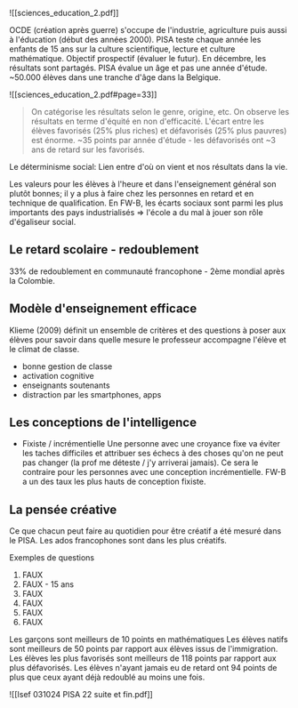 ![[sciences_education_2.pdf]]

OCDE (création après guerre) s'occupe de l'industrie, agriculture puis aussi à l'éducation (début des années 2000).
PISA teste chaque année les enfants de 15 ans sur la culture scientifique, lecture et culture mathématique.
Objectif prospectif (évaluer le futur). 
En décembre, les résultats sont partagés.
PISA évalue un âge et pas une année d'étude.
~50.000 élèves dans une tranche d'âge dans la Belgique.

![[sciences_education_2.pdf#page=33]]
>On catégorise les résultats selon le genre, origine, etc. On observe les résultats en terme d'équité en non d'efficacité. L'écart entre les élèves favorisés (25% plus riches) et défavorisés (25% plus pauvres) est énorme. 
>~35 points par année d'étude - les défavorisés ont ~3 ans de retard sur les favorisés.

Le déterminisme social:
	Lien entre d'où on vient et nos résultats dans la vie.

Les valeurs pour les élèves à l'heure et dans l'enseignement général son plutôt bonnes; il y a plus à faire chez les personnes en retard et en technique de qualification. En FW-B, les écarts sociaux sont parmi les plus importants des pays industrialisés => l'école a du mal à jouer son rôle d'égaliseur social.

## Le retard scolaire - redoublement
33% de redoublement en communauté francophone - 2ème mondial après la Colombie.


## Modèle d'enseignement efficace
Klieme (2009) définit un ensemble de critères et des questions à poser aux élèves pour savoir dans quelle mesure le professeur accompagne l'élève et le climat de classe. 
- bonne gestion de classe
- activation cognitive
- enseignants soutenants 
- distraction par les smartphones, apps

## Les conceptions de l'intelligence
- Fixiste / incrémentielle
Une personne avec une croyance fixe va éviter les taches difficiles et attribuer ses échecs à des choses qu'on ne peut pas changer (la prof me déteste / j'y arriverai jamais). Ce sera le contraire pour les personnes avec une conception incrémentielle.
FW-B a un des taux les plus hauts de conception fixiste.


## La pensée créative
Ce que chacun peut faire au quotidien pour être créatif a été mesuré dans le PISA.
Les ados francophones sont dans les plus créatifs.


Exemples de questions 
1. FAUX
2. FAUX - 15 ans
3. FAUX
4. FAUX
5. FAUX
6. FAUX

Les garçons sont meilleurs de 10 points en mathématiques
Les élèves natifs sont meilleurs de 50 points par rapport aux élèves issus de l'immigration.
Les élèves les plus favorisés sont meilleurs de 118 points par rapport aux plus défavorisés.
Les élèves n'ayant jamais eu de retard ont 94 points de plus que ceux ayant déjà redoublé au moins une fois.



![[Isef 031024 PISA 22 suite et fin.pdf]]


